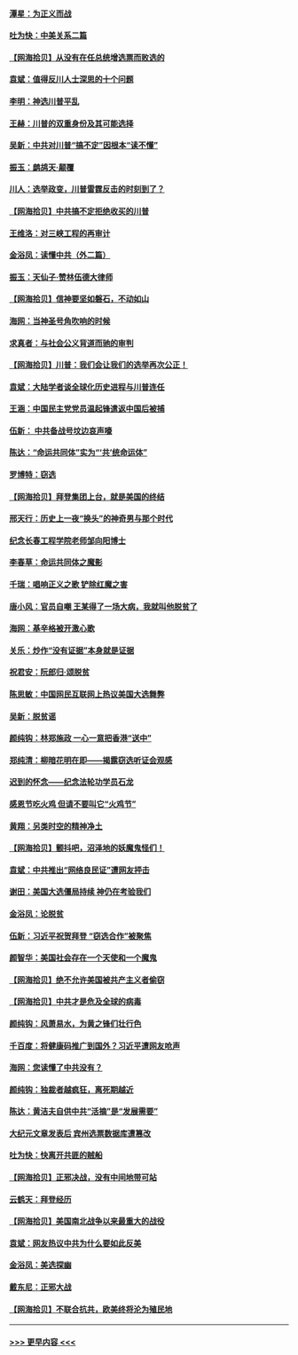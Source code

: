 #### [潭星：为正义而战](../pages/nsc993/n12600926.md?t=12080351) 
#### [吐为快：中美关系二篇](../pages/nsc993/n12600908.md?t=12080351) 
#### [【网海拾贝】从没有在任总统增选票而败选的](../pages/nsc993/n12600435.md?t=12080351) 
#### [袁斌：值得反川人士深思的十个问题](../pages/nsc993/n12600332.md?t=12080351) 
#### [李明：神选川普平乱](../pages/nsc993/n12599751.md?t=12080351) 
#### [王赫：川普的双重身份及其可能选择](../pages/nsc993/n12599723.md?t=12080351) 
#### [吴新：中共对川普“搞不定”因根本“读不懂”](../pages/nsc993/n12599502.md?t=12080351) 
#### [振玉：鹧鸪天‧颠覆](../pages/nsc993/n12599494.md?t=12080351) 
#### [川人：选举政变，川普雷霆反击的时刻到了？](../pages/nsc993/n12599291.md?t=12080351) 
#### [【网海拾贝】中共搞不定拒绝收买的川普](../pages/nsc993/n12598955.md?t=12080351) 
#### [王维洛：对三峡工程的再审计](../pages/nsc993/n12598436.md?t=12080351) 
#### [金浴凤：读懂中共（外二篇）](../pages/nsc993/n12597943.md?t=12080351) 
#### [振玉：天仙子‧赞林伍德大律师](../pages/nsc993/n12597929.md?t=12080351) 
#### [【网海拾贝】信神要坚如磐石，不动如山](../pages/nsc993/n12597901.md?t=12080351) 
#### [海网：当神圣号角吹响的时候](../pages/nsc993/n12595891.md?t=12080351) 
#### [求真者：与社会公义背道而驰的审判](../pages/nsc993/n12595868.md?t=12080351) 
#### [【网海拾贝】川普：我们会让我们的选举再次公正！](../pages/nsc993/n12594930.md?t=12080351) 
#### [袁斌：大陆学者谈全球化历史进程与川普连任](../pages/nsc993/n12594690.md?t=12080351) 
#### [王涵：中国民主党党员温起锋遣返中国后被捕](../pages/nsc993/n12594540.md?t=12080351) 
#### [伍新： 中共备战号坟边哀声嚎](../pages/nsc993/n12593086.md?t=12080351) 
#### [陈达：“命运共同体”实为“‘共’统命运体”](../pages/nsc993/n12590865.md?t=12080351) 
#### [罗博特：窃选](../pages/nsc993/n12590619.md?t=12080351) 
#### [【网海拾贝】拜登集团上台，就是美国的终结](../pages/nsc993/n12589725.md?t=12080351) 
#### [邢天行：历史上一夜“换头”的神奇男与那个时代](../pages/nsc993/n12589424.md?t=12080351) 
#### [纪念长春工程学院老师邹向阳博士](../pages/nsc993/n12585390.md?t=12080351) 
#### [李春草：命运共同体之魔影](../pages/nsc993/n12585026.md?t=12080351) 
#### [千瑞：唱响正义之歌 铲除红魔之害](../pages/nsc993/n12585002.md?t=12080351) 
#### [唐小风：官员自嘲 王某得了一场大病，我就叫他脱贫了](../pages/nsc993/n12584981.md?t=12080351) 
#### [海网：基辛格被开激心歌](../pages/nsc993/n12584946.md?t=12080351) 
#### [关乐：炒作“没有证据”本身就是证据](../pages/nsc993/n12583146.md?t=12080351) 
#### [祝君安：阮郎归‧颂脱贫](../pages/nsc993/n12583119.md?t=12080351) 
#### [陈思敏：中国网民互联网上热议美国大选舞弊](../pages/nsc993/n12582845.md?t=12080351) 
#### [吴新：脱贫谣](../pages/nsc993/n12580839.md?t=12080351) 
#### [颜纯钩：林郑施政 一心一意把香港“送中”](../pages/nsc993/n12580805.md?t=12080351) 
#### [郑纯清：柳暗花明在即——揭露窃选听证会观感](../pages/nsc993/n12580795.md?t=12080351) 
#### [迟到的怀念——纪念法轮功学员石龙](../pages/nsc993/n12580245.md?t=12080351) 
#### [感恩节吃火鸡  但请不要叫它“火鸡节”](../pages/nsc993/n12580252.md?t=12080351) 
#### [黄翔：另类时空的精神净土](../pages/nsc993/n12578638.md?t=12080351) 
#### [【网海拾贝】颤抖吧，沼泽地的妖魔鬼怪们！](../pages/nsc993/n12578552.md?t=12080351) 
#### [袁斌：中共推出“网络良民证”遭网友抨击](../pages/nsc993/n12578511.md?t=12080351) 
#### [谢田：美国大选僵局持续 神仍在考验我们](../pages/nsc993/n12577432.md?t=12080351) 
#### [金浴凤：论脱贫](../pages/nsc993/n12576386.md?t=12080351) 
#### [伍新：习近平祝贺拜登 “窃选合作”被聚焦](../pages/nsc993/n12576358.md?t=12080351) 
#### [颜智华：美国社会存在一个天使和一个魔鬼](../pages/nsc993/n12574299.md?t=12080351) 
#### [【网海拾贝】绝不允许美国被共产主义者偷窃](../pages/nsc993/n12573396.md?t=12080351) 
#### [【网海拾贝】中共才是危及全球的病毒](../pages/nsc993/n12571204.md?t=12080351) 
#### [颜纯钩：风萧易水，为黄之锋们壮行色](../pages/nsc993/n12571487.md?t=12080351) 
#### [千百度：将健康码推广到国外？习近平遭网友呛声](../pages/nsc993/n12570808.md?t=12080351) 
#### [海网：您读懂了中共没有？](../pages/nsc993/n12570487.md?t=12080351) 
#### [颜纯钩：独裁者越疯狂，离死期越近](../pages/nsc993/n12569055.md?t=12080351) 
#### [陈达：黄洁夫自供中共“活摘”是“发展需要”](../pages/nsc993/n12568541.md?t=12080351) 
#### [大纪元文章发表后 宾州选票数据库遭篡改](../pages/nsc993/n12568105.md?t=12080351) 
#### [吐为快：快离开共匪的贼船](../pages/nsc993/n12568462.md?t=12080351) 
#### [【网海拾贝】正邪决战，没有中间地带可站](../pages/nsc993/n12568439.md?t=12080351) 
#### [云鹤天：拜登经历](../pages/nsc993/n12567294.md?t=12080351) 
#### [【网海拾贝】美国南北战争以来最重大的战役](../pages/nsc993/n12567247.md?t=12080351) 
#### [袁斌：网友热议中共为什么要如此反美](../pages/nsc993/n12567162.md?t=12080351) 
#### [金浴凤：美选探幽](../pages/nsc993/n12567147.md?t=12080351) 
#### [戴东尼：正邪大战](../pages/nsc993/n12567033.md?t=12080351) 
#### [【网海拾贝】不联合抗共，欧美终将沦为殖民地](../pages/nsc993/n12565068.md?t=12080351) 

----
#### [ >>> 更早内容 <<< ](../indexes/nsc993-earlier.md)
